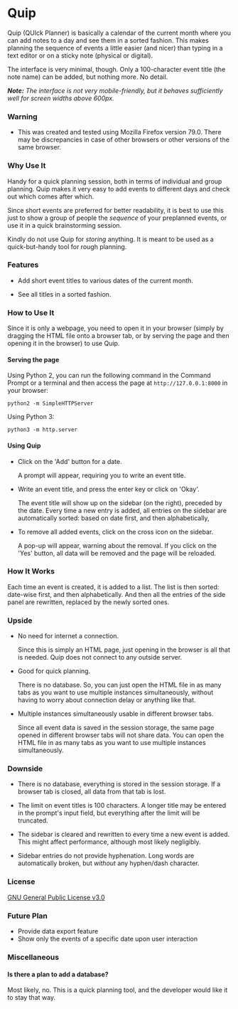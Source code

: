 # Quip

Quip (QUIck Planner) is basically a calendar of the current month where
you can add notes to a day and see them in a sorted fashion.
This makes planning the sequence of events a little easier (and nicer)
than typing in a text editor or on a sticky note (physical or digital).

The interface is very minimal, though.
Only a 100-character event title (the note name) can be added, but nothing more.
No detail.

_**Note:**
The interface is not very mobile-friendly,
but it behaves sufficiently well for screen widths above 600px._

### Warning

- This was created and tested using
Mozilla Firefox version 79.0.
There may be discrepancies in case of other browsers
or other versions of the same browser.

### Why Use It

Handy for a quick planning session,
both in terms of individual and group planning.
Quip makes it very easy to
add events to different days and check out which comes after which.

Since short events are preferred for better readability,
it is best to use this just to
show a group of people the _sequence_ of your preplanned events,
or use it in a quick brainstorming session.

Kindly do not use Quip for _storing_ anything.
It is meant to be used as a quick-but-handy tool for rough planning.

### Features

- Add short event titles to various dates of the current month.

- See all titles in a sorted fashion.

### How to Use It

Since it is only a webpage, you need to open it in your browser
(simply by dragging the HTML file onto a browser tab,
or by serving the page and then opening it in the browser)
to use Quip.

#### Serving the page

Using Python 2,
you can run the following command in the Command Prompt or a terminal
and then access the page at `http://127.0.0.1:8000` in your browser:

```
python2 -m SimpleHTTPServer
```

Using Python 3:

```
python3 -m http.server
```

#### Using Quip

- Click on the 'Add' button for a date.

  A prompt will appear, requiring you to write an event title.

- Write an event title, and press the enter key or click on 'Okay'.

  The event title will show up on the sidebar (on the right),
preceded by the date.
Every time a new entry is added,
all entries on the sidebar are automatically sorted:
based on date first, and then alphabetically,

- To remove all added events, click on the cross icon on the sidebar.

  A pop-up will appear, warning about the removal.
If you click on the 'Yes' button,
all data will be removed and the page will be reloaded.

### How It Works

Each time an event is created, it is added to a list.
The list is then sorted: date-wise first, and then alphabetically.
And then all the entries of the side panel are rewritten,
replaced by the newly sorted ones.

### Upside

- No need for internet a connection.

  Since this is simply an HTML page,
just opening in the browser is all that is needed.
Quip does not connect to any outside server.

- Good for quick planning.

  There is no database.
So, you can just open the HTML file in as many tabs as you want
to use multiple instances simultaneously,
without having to worry about connection delay or anything like that.

- Multiple instances simultaneously usable in different browser tabs.

  Since all event data is saved in the session storage,
the same page opened in different browser tabs will not share data.
You can open the HTML file in as many tabs as you want
to use multiple instances simultaneously.

### Downside

- There is no database, everything is stored in the session storage.
If a browser tab is closed, all data from that tab is lost.

- The limit on event titles is 100 characters.
A longer title may be entered in the prompt's input field,
but everything after the limit will be truncated.

- The sidebar is cleared and rewritten to every time a new event is added.
This might affect performance, although most likely negligibly.

- Sidebar entries do not provide hyphenation.
Long words are automatically broken, but _without_ any hyphen/dash character.

### License

[GNU General Public License v3.0](https://www.gnu.org/licenses/quick-guide-gplv3.html)

### Future Plan

- Provide data export feature
- Show only the events of a specific date upon user interaction

### Miscellaneous

#### Is there a plan to add a database?

Most likely, no.
This is a quick planning tool, and the developer would like it to stay that way.